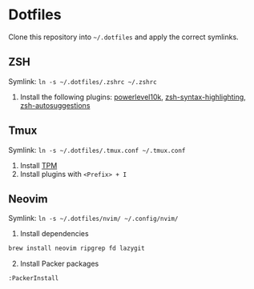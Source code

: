 # Dotfiles

Clone this repository into `~/.dotfiles` and apply the correct symlinks.

## ZSH

Symlink: `ln -s ~/.dotfiles/.zshrc ~/.zshrc`

1. Install the following plugins: [powerlevel10k](https://github.com/romkatv/powerlevel10k), [zsh-syntax-highlighting](https://github.com/zsh-users/zsh-syntax-highlighting), [zsh-autosuggestions](https://github.com/zsh-users/zsh-autosuggestions)

## Tmux

Symlink: `ln -s ~/.dotfiles/.tmux.conf ~/.tmux.conf`

1. Install [TPM](https://github.com/tmux-plugins/tpm)
2. Install plugins with `<Prefix> + I`

## Neovim

Symlink: `ln -s ~/.dotfiles/nvim/ ~/.config/nvim/`

1. Install dependencies

```sh
brew install neovim ripgrep fd lazygit
```

2. Install Packer packages

```vimscript
:PackerInstall
```

